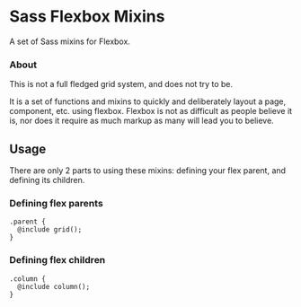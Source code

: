 # Sass Flexbox Mixins
A set of Sass mixins for Flexbox.

### About
This is not a full fledged grid system, and does not try to be.

It is a set of functions and mixins to quickly and deliberately layout a page, component, etc. using flexbox. Flexbox is not as difficult as people believe it is, nor does it require as much markup as many will lead you to believe.

## Usage
There are only 2 parts to using these mixins: defining your flex parent, and defining its children.

### Defining flex parents
```
.parent {
  @include grid();
}
```

### Defining flex children
```
.column {
  @include column();
}
```
